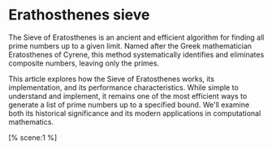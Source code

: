 # Erathosthenes sieve

The Sieve of Eratosthenes is an ancient and efficient algorithm for finding all prime numbers up to a given limit. Named after the Greek mathematician Eratosthenes of Cyrene, this method systematically identifies and eliminates composite numbers, leaving only the primes.

This article explores how the Sieve of Eratosthenes works, its implementation, and its performance characteristics. While simple to understand and implement, it remains one of the most efficient ways to generate a list of prime numbers up to a specified bound. We'll examine both its historical significance and its modern applications in computational mathematics.

[% scene:1 %]
